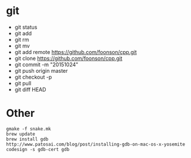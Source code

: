 # git
- git status
- git add <File>
- git rm <File>
- git mv <File>
- git add remote https://github.com/foonson/cpp.git
- git clone https://github.com/foonson/cpp.git
- git commit -m "20151024"
- git push origin master
- git checkout -p
- git pull
- git diff HEAD

# Other
```
gmake -f snake.mk
brew update
brew install gdb
http://www.patosai.com/blog/post/installing-gdb-on-mac-os-x-yosemite
codesign -s gdb-cert gdb
```

